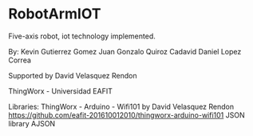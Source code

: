 # RobotArmIOT
Five-axis robot, iot technology implemented.

By:  	Kevin Gutierrez Gomez 
      Juan Gonzalo Quiroz Cadavid
      Daniel Lopez Correa
      
Supported by David Velasquez Rendon

ThingWorx - Universidad EAFIT

Libraries:
      ThingWorx - Arduino - Wifi101 by David Velasquez Rendon
            https://github.com/eafit-201610012010/thingworx-arduino-wifi101
      JSON library 
            AJSON
